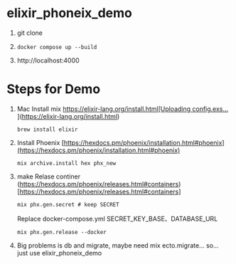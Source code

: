 # elixir_phoneix_demo
1. git clone
2. ```
   docker compose up --build
   ```
3. http://localhost:4000

# Steps for Demo
1. Mac Install mix  [https://elixir-lang.org/install.html[Uploading config.exs…]()
](https://elixir-lang.org/install.html)
   ```
   brew install elixir
   ```
2. Install Phoenix [https://hexdocs.pm/phoenix/installation.html#phoenix](https://hexdocs.pm/phoenix/installation.html#phoenix)
   ```
   mix archive.install hex phx_new
   ```
4. make Relase continer (https://hexdocs.pm/phoenix/releases.html#containers)[https://hexdocs.pm/phoenix/releases.html#containers]
   ```
   mix phx.gen.secret # keep SECRET
   ```
   Replace docker-compose.yml SECRET_KEY_BASE、DATABASE_URL
   ```
   mix phx.gen.release --docker
   ```
6. Big problems is db and migrate, maybe need mix ecto.migrate... so... just use elixir_phoneix_demo
